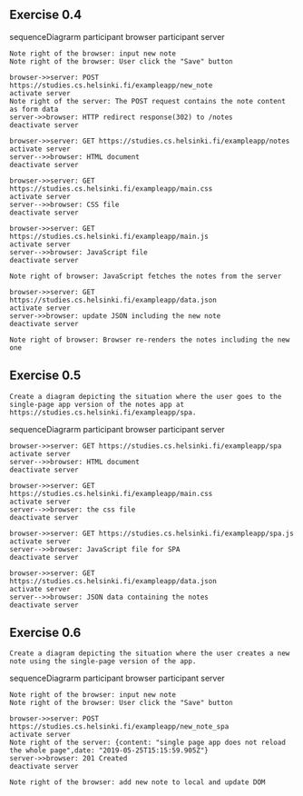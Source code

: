 ## Exercise 0.4
sequenceDiagrarm
    participant browser
    participant server

    Note right of the browser: input new note
    Note right of the browser: User click the "Save" button

    browser->>server: POST https://studies.cs.helsinki.fi/exampleapp/new_note
    activate server
    Note right of the server: The POST request contains the note content as form data
    server->>browser: HTTP redirect response(302) to /notes
    deactivate server

    browser->>server: GET https://studies.cs.helsinki.fi/exampleapp/notes
    activate server
    server-->>browser: HTML document
    deactivate server

    browser->>server: GET https://studies.cs.helsinki.fi/exampleapp/main.css
    activate server
    server-->>browser: CSS file
    deactivate server

    browser->>server: GET https://studies.cs.helsinki.fi/exampleapp/main.js
    activate server
    server-->>browser: JavaScript file
    deactivate server

    Note right of browser: JavaScript fetches the notes from the server

    browser->>server: GET https://studies.cs.helsinki.fi/exampleapp/data.json
    activate server
    server->>browser: update JSON including the new note
    deactivate server

    Note right of browser: Browser re-renders the notes including the new one

## Exercise 0.5
```
Create a diagram depicting the situation where the user goes to the single-page app version of the notes app at https://studies.cs.helsinki.fi/exampleapp/spa.
```
sequenceDiagrarm
    participant browser
    participant server

    browser->>server: GET https://studies.cs.helsinki.fi/exampleapp/spa
    activate server
    server-->>browser: HTML document
    deactivate server

    browser->>server: GET https://studies.cs.helsinki.fi/exampleapp/main.css
    activate server
    server-->>browser: the css file
    deactivate server

    browser->>server: GET https://studies.cs.helsinki.fi/exampleapp/spa.js
    activate server
    server-->>browser: JavaScript file for SPA
    deactivate server

    browser->>server: GET https://studies.cs.helsinki.fi/exampleapp/data.json
    activate server
    server-->>browser: JSON data containing the notes
    deactivate server

## Exercise 0.6
```
Create a diagram depicting the situation where the user creates a new note using the single-page version of the app.
```
sequenceDiagrarm
    participant browser
    participant server

    Note right of the browser: input new note
    Note right of the browser: User click the "Save" button

    browser->>server: POST https://studies.cs.helsinki.fi/exampleapp/new_note_spa
    activate server
    Note right of the server: {content: "single page app does not reload the whole page",date: "2019-05-25T15:15:59.905Z"} 
    server->>browser: 201 Created
    deactivate server

    Note right of the browser: add new note to local and update DOM